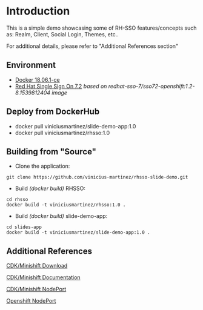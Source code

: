 # Introduction

This is a simple demo showcasing some of RH-SSO features/concepts such as: Realm, Client, Social Login, Themes, etc..

For additional details, please refer to "Additional References section"

## Environment

- [Docker 18.06.1-ce](https://docs.docker.com/install/)
- [Red Hat Single Sign On 7.2](https://access.redhat.com/containers/?tab=security#/registry.access.redhat.com/redhat-sso-7/sso72-openshift/images/1.2-8.1539812404)
*based on redhat-sso-7/sso72-openshift:1.2-8.1539812404 image*

## Deploy from DockerHub

- docker pull viniciusmartinez/slide-demo-app:1.0
- docker pull viniciusmartinez/rhsso:1.0

## Building from "Source"

- Clone the application:
```
git clone https://github.com/vinicius-martinez/rhsso-slide-demo.git
```
- Build *(docker build)* RHSSO:
```
cd rhsso
docker build -t viniciusmartinez/rhsso:1.0 .
```
- Build *(docker build)* slide-demo-app:
```
cd slides-app
docker build -t viniciusmartinez/slide-demo-app:1.0 .
```

## Additional References

[CDK/Minishift Download](https://developers.redhat.com/products/cdk/download/)

[CDK/Minishift Documentation](https://developers.redhat.com/products/cdk/docs-and-apis/)

[CDK/Minishift NodePort](https://access.redhat.com/documentation/en-us/red_hat_container_development_kit/3.6/html-single/getting_started_guide/#nodeport-services)

[Openshift NodePort](https://docs.openshift.com/container-platform/3.10/dev_guide/expose_service/expose_internal_ip_nodeport.html)
